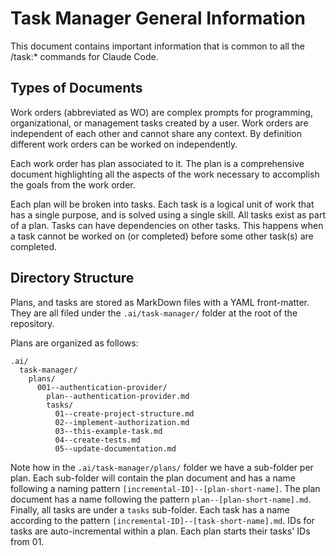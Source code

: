 # Task Manager General Information

This document contains important information that is common to all the /task:*
commands for Claude Code.

## Types of Documents

Work orders (abbreviated as WO) are complex prompts for programming, 
organizational, or management tasks created by a user. Work orders are
independent of each other and cannot share any context. By definition 
different work orders can be worked on independently.

Each work order has plan associated to it. The plan is a comprehensive document
highlighting all the aspects of the work necessary to accomplish the goals from
the work order.

Each plan will be broken into tasks. Each task is a logical unit of work that 
has a single purpose, and is solved using a single skill. All tasks exist as 
part of a plan. Tasks can have dependencies on other tasks. This happens when a
task cannot be worked on (or completed) before some other task(s) are completed.

## Directory Structure

Plans, and tasks are stored as MarkDown files with a YAML front-matter. They are
all filed under the `.ai/task-manager/` folder at the root of the repository.

Plans are organized as follows:

```
.ai/
  task-manager/
    plans/
      001--authentication-provider/
        plan--authentication-provider.md
        tasks/
          01--create-project-structure.md
          02--implement-authorization.md
          03--this-example-task.md
          04--create-tests.md
          05--update-documentation.md
```

Note how in the `.ai/task-manager/plans/` folder we have a sub-folder per plan.
Each sub-folder will contain the plan document and has a name following a naming 
pattern `[incremental-ID]--[plan-short-name]`. The plan document has a name
following the pattern `plan--[plan-short-name].md`. Finally, all tasks are under
a `tasks` sub-folder. Each task has a name according to the pattern
`[incremental-ID]--[task-short-name].md`. IDs for tasks are auto-incremental 
within a plan. Each plan starts their tasks' IDs from 01.
